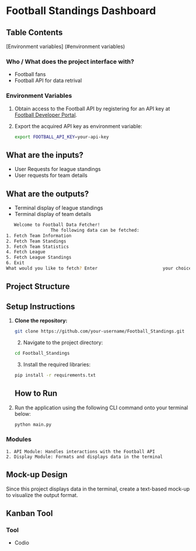 # Football Standings Dashboard
## Table Contents 
[Environment variables] (#environment variables)


### Who / What does the project interface with?
- Football fans
- Football API for data retrival

### Environment Variables

1. Obtain access to the Football API by registering for an API key at [Football Developer Portal](https://dashboard.api-football.com/).
2. Export the acquired API key as environment variable:

   ```bash
   export FOOTBALL_API_KEY=your-api-key
   ```

## What are the inputs?
- User Requests for league standings
- User requests for team details

## What are the outputs?
- Terminal display of league standings
- Terminal display of team details

```bash
   Welcome to Football Data Fetcher! 
                 The following data can be fetched:
1. Fetch Team Information
2. Fetch Team Standings
3. Fetch Team Statistics
4. Fetch League
5. Fetch League Standings
6. Exit
What would you like to fetch? Enter                         your choice (1-6): 
   ```



## Project Structure


## Setup Instructions
1. **Clone the repository:**
   ```bash
   git clone https://github.com/your-username/Football_Standings.git
   ```
   
   2. Navigate to the project directory:

   ```bash
   cd Football_Standings
   ```

   3. Install the required libraries:

   ```bash
   pip install -r requirements.txt
   ```

   ## How to Run

1. Run the application using the following CLI command onto your terminal below:

   ```bash
   python main.py
   ```


### Modules
    1. API Module: Handles interactions with the Football API
    2. Display Module: Formats and displays data in the terminal



## Mock-up Design
Since this project displays data in the terminal, create a text-based mock-up to visualize the output format.

## Kanban Tool

### Tool
- Codio


